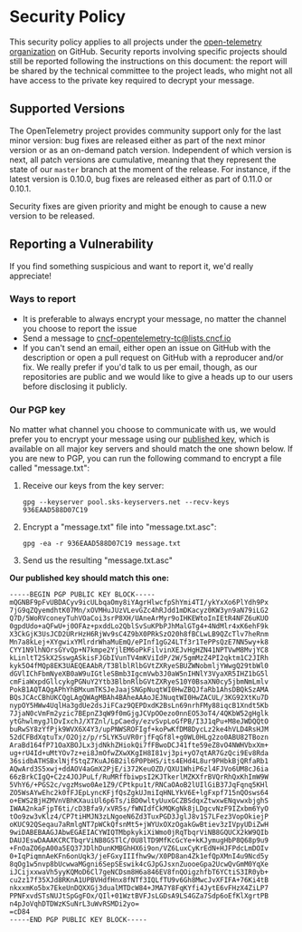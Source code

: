 # Security Policy

This security policy applies to all projects under the [open-telemetry organization][gh-organization] on GitHub. Security reports involving specific projects should still be reported following the instructions on this document: the report will be shared by the technical committee to the project leads, who might not all have access to the private key required to decrypt your message.

## Supported Versions

The OpenTelemetry project provides community support only for the last minor version: bug fixes are released either as part of the next minor version or as an on-demand patch version. Independent of which version is next, all patch versions are cumulative, meaning that they represent the state of our `master` branch at the moment of the release. For instance, if the latest version is 0.10.0, bug fixes are released either as part of 0.11.0 or 0.10.1.

Security fixes are given priority and might be enough to cause a new version to be released.

## Reporting a Vulnerability

If you find something suspicious and want to report it, we'd really appreciate!

### Ways to report

* It is preferable to always encrypt your message, no matter the channel you choose to report the issue
* Send a message to [cncf-opentelemetry-tc@lists.cncf.io][mailing-list]
* If you can't send an email, either open an issue on GitHub with the description or open a pull request on GitHub with a reproducer and/or fix. We really prefer if you'd talk to us per email, though, as our repositories are public and we would like to give a heads up to our users before disclosing it publicly.

### Our PGP key

No matter what channel you choose to communicate with us, we would prefer you to encrypt your message using our [published key][published-key], which is available on all major key servers and should match the one shown below. If you are new to PGP, you can run the following command to encrypt a file called "message.txt":

1. Receive our keys from the key server:

    `gpg --keyserver pool.sks-keyservers.net --recv-keys 936EAAD588D07C19`

2. Encrypt a "message.txt" file into "message.txt.asc":

    `gpg -ea -r 936EAAD588D07C19 message.txt`

3. Send us the resulting "message.txt.asc"

**Our published key should match this one:**

```
-----BEGIN PGP PUBLIC KEY BLOCK-----
mQGNBF9pFvUBDACyv9icULbqaOmy8iYAgrHlwcfpShYmi4TI/ykYxXo6PlYdh9Px
7jG9qZQyemdhtK07Mn/xOVMHuJUzVLevGZc4hRJdd1mDKacyz0KW3yn9aN79iLG2
Q7D/5WoRVconeyTuhVOaCoi3srP8XH/UAneArMyr9oIHKEWtoInIEtR4NFZ6uKUO
0gpdUdo+aQFwU+j0OFAz+pxddLo2QblSvSuKPbPJhMalGTg4+4NdMlr4xK6ehF9k
X3CkGjK3UsJCD2URrHzH6RjWv9sC4Z9bX0PRkSzO20h8fBCLwLB9QZcTlv7heRnm
Mn7a8kLej+XYgwixYMlrdrWhaMuEmQ/ePInf1gG24LTf3r1TePPsQzE7NN5wy+k8
CYY1N9lhNOrsGYvQp+N7kmpe2YjlEM6oPkFilvinXEJvHgHZN41NPTVwM8MvjYC8
kLinltT2SkX2SswgASkisFJGbIVunTV4mKViIdP/2W/5gmMzZ4PI2qktm1C2JIRh
kyk5O4fMQp8EK3UAEQEAAbR/T3BlblRlbGVtZXRyeSBUZWNobmljYWwgQ29tbWl0
dGVlIChFbmNyeXB0aW9uIGtleSBmb3IgcmVwb3J0aW5nIHNlY3VyaXR5IHZ1bG5l
cmFiaWxpdGllcykgPGNuY2Ytb3BlbnRlbGVtZXRyeS10Y0BsaXN0cy5jbmNmLmlv
PokB1AQTAQgAPhYhBMxumTKSJeJaajSNGpNuqtWI0HwZBQJfaRb1AhsDBQkSzAMA
BQsJCAcCBhUKCQgLAgQWAgMBAh4BAheAAAoJEJNuqtWI0HwZACUL/3KG92XtKu7D
nypOY5HWw4UqlHa3gdUe2dsJiFCaz9QEPDxdK2BsLn69nrhFMy88iqcB1Xndt5Kb
7JjaN0cVmFm2yzic7BEpnZ3qW9f0mGjgJCVpOOezo0nnEO53oT4/4QKbW52gHglk
ytGhwlmygJlDvIxchJ/XTZnl/LpCaedy/ezvSvpLoGfPB/I3J1qPu+M8eJWDQQtO
buRwSY8zYfPjk9WVX6X4Y3/upPNWSROFIgf+koPwKfDM8DycLz2ke4hVLD4RsHJM
52dCFBdXqtuTx/O2Ojz/p/r5LYK5uVR0rjfFqGf8l+g0WL0HLg2zo0ABU82TBozn
AraBd164fP71OaXBOJLx3jdNkhZHiokQi7fFBwoDCJ41fte59eZ8vO4NWHVbxXm+
ug+rU4Id+uMtYOv7z+ei8JmOfwZXwXKgIH8I81vj3pi+yO7qtAR7GzQci9Ev8Rda
36sidbATHSBxlNjfStqZ7KuAJ6B2il6P0PbHS/its4EHd4L8ur9PHbkBjQRfaRb1
AQwArd3S5xwj+ddAOV4aGmX2PjE/i372KeuOZD/QXU1WhiP6zl4FJVo6UM8cJ6ia
66zBrkCIgQ+C2z4JOJPuLf/RuMRffbiwpsI2KJTkerlMZKXfrBVQrRhQxKhImW9W
5VhY6/+PGS2c/vgzMswo0Ae1Z9/CPtkpu1t/RNCaOAoB2lUIlGiB37JqFqnq5KHl
ZO5WsAYwEhc2k0fFJEpLyncKFjfQsZgkUJmiIqHNLYkV6E+lgFxpf715nQOsws64
o+EWS2BjHZMVnVBhKXauiUl6p6Ts/iBD0wltyUuxGCZBSdqxZtwxwENqvwxbjghS
IWAA2nkaFjpT6ti/cD3Bfa9/xVR5s/fWNIdfCkMQKgNk8jLDgcvNzF9IZxbm6YyO
tOo9zw3vKlz4/CP7tiHMJN3zLNgoeN6Zd3TuxPGD3JglJ8v1S7LFez3VopOkiejP
oKUC92QSeqau7aRmlgNT7pWCkQfsnMt5+jWYUxOXzOgakGwBtiev3zIVpyUDiZwH
9wiDABEBAAGJAbwEGAEIACYWIQTMbpkykiXiWmo0jRqTbqrViNB8GQUCX2kW9QIb
DAUJEswDAAAKCRCTbqrViNB8GSTlC/0U8lTD9MfKcGcYe+kKJymugHbP8Q68p9u9
+FnOaZO6pA00a5EQ37JDlhDunKMBGhHX6i9on/VZ6LuxCyKrEdN+HJFPdcLmDOIv
0+IqPiqmnAeKFn6onUqk3/jeFGxyIIIfhw9w/X0PD8an4Zk1efQpXMnI4u9Ncd5y
8qOg1w5nvp8bUcwwaMGgni6SepSEswik4cGJpGJsxnZuooeGpa2UcwQvGmM0YqXe
iJCijxxwaVh5yyKQMoD6Cl7geNCDsm8H6a846EV8fnQOigzhfbT6YCtiS3IR0yb+
cu2z17f35XJd8RKnA1UPBVHdfHnx8fNTf3IQLfTU9v6Gh8MwcJvXFIFA+76Ki4tB
nkxxmKo5bx7EkeUnDQXXGj3dualMTDcW84+JMA7Y8FqKYfi4JytE6vFHzX4ZiLP7
PPNFxvdSTsNUJtSpGgFOx/QIl+01WztBVFJsLGDsA9LS4GZa7Sdp6oEfKlXgrtPB
n4pJoVqhDTDWzKSuNrL3uWvRSMDi2yo=
=cD84
-----END PGP PUBLIC KEY BLOCK-----
```

[gh-organization]: https://github.com/open-telemetry
[published-key]: http://pool.sks-keyservers.net/pks/lookup?op=get&search=0x936EAAD588D07C19
[mailing-list]: https://lists.cncf.io/g/cncf-opentelemetry-tc
[gitter-room]: https://gitter.im/open-telemetry/community
